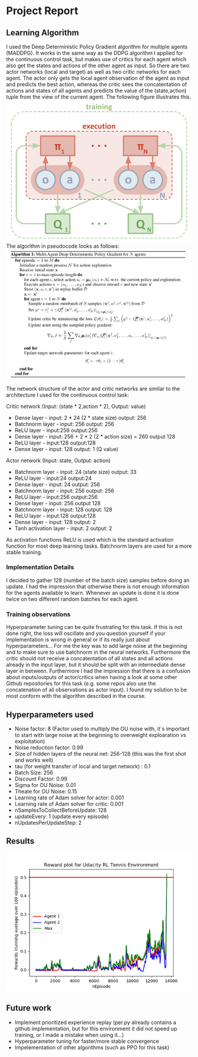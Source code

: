 # Project Report
## Learning Algorithm

I used the Deep Deterministic Policy Gradient algorithm for multiple agents (MADDPG). It works in the same way as the DDPG algorithm I applied for the continuous control task, but makes use of critics
for each agent which also get the states and actions of the other agent as input. So there are two actor networks (local and target) as well as two critic networks for each agent. The actor only gets
the local agent observation of the agent as input and predicts the best action, whereas the critic sees the concatentation of actions and states of all agents and predicts the value of the (state,action) tuple from the view
of the current agent. The following figure illustrates this.
![]( multi-agent-actor-critic.png)
The algorithm in pseudocode looks as follows:
![]( maddpg_pseudocode.png)


The network structure of the actor and critic networks are similar to the architecture I used for the continuous control task:

Critic network (Input: (state \* 2,action \* 2), Output: value)

* Dense layer - input: 2 \* 24 (2 \* state size) output: 256
* Batchnorm layer - input: 256 output: 256
* ReLU layer - input:256 output:256
* Dense layer - input: 256 + 2 \* 2 (2 \* action size) = 260 output 128
* ReLU layer - input:128 output:128
* Dense layer - input: 128 output: 1 (Q value)

Actor network (Input: state, Output: action)

* Batchnorm layer - input: 24 (state size) output: 33
* ReLU layer - input:24 output:24
* Dense layer - input: 24 output: 256
* Batchnorm layer - input: 256 output: 256
* ReLU layer - input:256 output:256
* Dense layer - input: 256 output 128
* Batchnorm layer - input: 128 output: 128
* ReLU layer - input:128 output:128
* Dense layer - input: 128 output: 2
* Tanh activation layer - input: 2 output: 2

As activation functions ReLU is used which is the standard activation function for most deep learning tasks. Batchnorm layers are used for a more stable training.

### Implementation Details
I decided to gather 128 (number of the batch size) samples before doing an update. I had the impression that otherwise there is not enough information for the agents available to learn.
Whenever an update is done it is done twice on two different random batches for each agent.

### Training observations
Hyperparameter tuning can be quite frustrating for this task. If this is not done right, the loss will oscillate and you question yourself if your implementation is wrong in general or if its really
just about hyperparameters...
For me the key was to add large noise at the beginning and to make sure to use batchnorm in the neural networks.
Furthermore the critic should not receive a concatentation of all states and all actions already in the input layer, but it should be split with an intermediate dense layer
in between. Furthermore I had the impression that there is a confusion about inputs/outputs of actor/critics when having a look at some other Github repositories for this task (e.g. some
repos also use the concatenation of all observations as actor input). I found my solution to be most conform with the algorithm described in the course.


## Hyperparameters used
* Noise factor: 8 (Factor used to multiply the OU noise with, it´s important to start with large noise at the beginning to overweight exploaration vs exploitation)
* Noise reduction factor: 0.99
* Size of hidden layers of the neural net: 256-128 (this was the first shot and works well)
* tau (for weight transfer of local and target network) : 0.1
* Batch Size: 256
* Discount Factor: 0.99
* Sigma for OU Noise: 0.01
* Theate for OU Noise: 0.15
* Learning rate of Adam solver for actor: 0.001
* Learning rate of Adam solver for critic: 0.001
* nSamplesToCollectBeforeUpdate: 128
* updateEvery: 1 (update every episode)
* nUpdatesPerUpdateStep: 2

## Results
 ![]( plots/scoresPerEpisode.png)

## Future work
* Implement prioritized experience replay (per.py already contains a github implementation, but for this environment it did not speed up training, or I made a mistake when using it...)
* Hyperparameter tuning for faster/more stable convergence
* Impelementation of other algorithms (such as PPO for this task)

